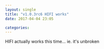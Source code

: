```yaml
---
layout: single
title: "v1.0.3rc6 HIFI works"
date: 2017-04-04 23:05

categories: 
---
```


HIFI actually works this time... ie. it's unbroken